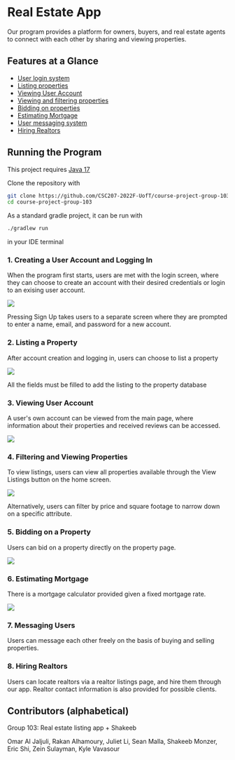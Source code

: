 # Real Estate App

Our program provides a platform for owners, buyers, and real estate agents to connect with each other by sharing and viewing properties. 

## Features at a Glance

* [User login system](#1-creating-a-user-account-and-logging-in)
* [Listing properties](#2-listing-a-property)
* [Viewing User Account](#3-viewing-user-account)
* [Viewing and filtering properties](#4-filtering-and-viewing-properties)
* [Bidding on properties](#5-bidding-on-a-property)
* [Estimating Mortgage](#6-estimating-mortgage)
* [User messaging system](#7-messaging-users)
* [Hiring Realtors](#8-hiring-realtors)

## Running the Program

This project requires [Java 17](https://www.oracle.com/java/technologies/javase/jdk17-archive-downloads.html)

Clone the repository with 
```sh
git clone https://github.com/CSC207-2022F-UofT/course-project-group-103.git
cd course-project-group-103
```

As a standard gradle project, it can be run with 

```sh
./gradlew run
``` 
in your IDE terminal

### 1. Creating a User Account and Logging In

When the program first starts, users are met with the login screen, where they can choose to create an account with their desired credentials or login to an exising user account.

![](images/loginscreen.png)

Pressing Sign Up takes users to a separate screen where they are prompted to enter a name, email, and password for a new account.
### 2. Listing a Property
After account creation and logging in, users can choose to list a property

![](images/listhouse.png)

All the fields must be filled to add the listing to the property database


### 3. Viewing User Account
A user's own account can be viewed from the main page, where information about their properties and received reviews can be accessed.

![](images/accountpage.png)

### 4. Filtering and Viewing Properties
To view listings, users can view all properties available through the View Listings button on the home screen.

![](images/viewlistings.png)

Alternatively, users can filter by price and square footage to narrow down on a specific attribute.

### 5. Bidding on a Property
Users can bid on a property directly on the property page.

![](images/sendbid.png)

### 6. Estimating Mortgage
There is a mortgage calculator provided given a fixed mortgage rate.

![](images/estimatemortgage.png)

### 7. Messaging Users
Users can message each other freely on the basis of buying and selling properties.

### 8. Hiring Realtors
Users can locate realtors via a realtor listings page, and hire them through our app. Realtor contact information is also provided for possible clients. 

## Contributors (alphabetical)
Group 103: Real estate listing app + Shakeeb

Omar Al Jaljuli, Rakan Alhamoury, Juliet Li, Sean Malla, Shakeeb Monzer, Eric Shi, Zein Sulayman, Kyle Vavasour
